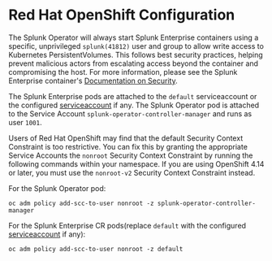 # Red Hat OpenShift Configuration

The Splunk Operator will always start Splunk Enterprise containers using
a specific, unprivileged `splunk(41812)` user and group to allow write access
to Kubernetes PersistentVolumes. This follows best security practices, helping
prevent malicious actors from escalating access beyond the container and
compromising the host. For more information, please see the Splunk Enterprise
container's [Documentation on Security](https://github.com/splunk/docker-splunk/blob/develop/docs/SECURITY.md).

The Splunk Enterprise pods are attached to the `default` serviceaccount or the configured
[serviceaccount](CustomResources.md#common-spec-parameters-for-splunk-enterprise-resources) if
any. The Splunk Operator pod is attached to the Service Account `splunk-operator-controller-manager`
and runs as user `1001`.

Users of Red Hat OpenShift may find that the default Security Context
Constraint is too restrictive. You can fix this by granting the appropriate
Service Accounts the `nonroot` Security Context Constraint by running the
following commands within your namespace. If you are using OpenShift 4.14
or later, you must use the `nonroot-v2` Security Context Constraint instead.

For the Splunk Operator pod:
```
oc adm policy add-scc-to-user nonroot -z splunk-operator-controller-manager
```

For the Splunk Enterprise CR pods(replace `default` with the configured [serviceaccount](CustomResources.md#common-spec-parameters-for-splunk-enterprise-resources) if any):
```
oc adm policy add-scc-to-user nonroot -z default
```